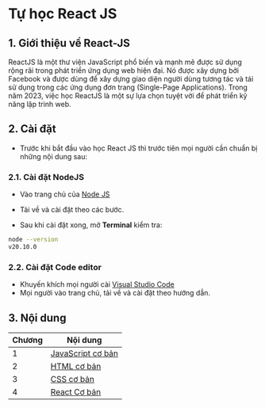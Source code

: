 # Tự học React JS

## 1. Giới thiệu về React-JS

ReactJS là một thư viện JavaScript phổ biến và mạnh mẽ được sử dụng rộng rãi trong phát triển ứng dụng web hiện đại. Nó được xây dựng bởi Facebook và được dùng để xây dựng giao diện người dùng tương tác và tái sử dụng trong các ứng dụng đơn trang (Single-Page Applications). Trong năm 2023, việc học ReactJS là một sự lựa chọn tuyệt vời để phát triển kỹ năng lập trình web.

## 2. Cài đặt

- Trước khi bắt đầu vào học React JS thì trước tiên mọi người cần chuẩn bị những nội dung sau:

### 2.1. Cài đặt NodeJS

- Vào trang chủ của [Node JS](https://nodejs.org/en)

<!-- ![Node download](img/nodejs.png) -->

- Tải về và cài đặt theo các bước.

- Sau khi cài đặt xong, mở **Terminal** kiểm tra:

```sh
node --version
v20.10.0
```

### 2.2. Cài đặt Code editor

- Khuyến khích mọi người cài [Visual Studio Code](https://code.visualstudio.com/)
- Mọi người vào trang chủ, tải về và cài đặt theo hướng dẫn.

## 3. Nội dung

| Chương | Nội dung                                     |
| ------ | -------------------------------------------- |
| 1      | [JavaScript cơ bản ](./chapter-01/readme.md) |
| 2      | [HTML cơ bản](./chapter-02/Readme.md)        |
| 3      | [CSS cơ bản](./chapter-03/Readme.md)         |
| 4      | [React Cơ bản](./chapter-04/Readme.md)       |
